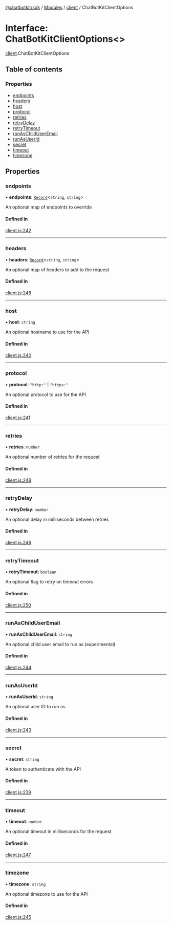 [@chatbotkit/sdk](../README.md) / [Modules](../modules.md) / [client](../modules/client.md) / ChatBotKitClientOptions

# Interface: ChatBotKitClientOptions\<\>

[client](../modules/client.md).ChatBotKitClientOptions

## Table of contents

### Properties

- [endpoints](client.ChatBotKitClientOptions.md#endpoints)
- [headers](client.ChatBotKitClientOptions.md#headers)
- [host](client.ChatBotKitClientOptions.md#host)
- [protocol](client.ChatBotKitClientOptions.md#protocol)
- [retries](client.ChatBotKitClientOptions.md#retries)
- [retryDelay](client.ChatBotKitClientOptions.md#retrydelay)
- [retryTimeout](client.ChatBotKitClientOptions.md#retrytimeout)
- [runAsChildUserEmail](client.ChatBotKitClientOptions.md#runaschilduseremail)
- [runAsUserId](client.ChatBotKitClientOptions.md#runasuserid)
- [secret](client.ChatBotKitClientOptions.md#secret)
- [timeout](client.ChatBotKitClientOptions.md#timeout)
- [timezone](client.ChatBotKitClientOptions.md#timezone)

## Properties

### endpoints

• **endpoints**: [`Record`]( https://www.typescriptlang.org/docs/handbook/utility-types.html#recordkeys-type )\<`string`, `string`\>

An optional map of endpoints to override

#### Defined in

[client.js:242](https://github.com/chatbotkit/node-sdk/blob/main/packages/sdk/src/client.js#L242)

___

### headers

• **headers**: [`Record`]( https://www.typescriptlang.org/docs/handbook/utility-types.html#recordkeys-type )\<`string`, `string`\>

An optional map of headers to add to the request

#### Defined in

[client.js:246](https://github.com/chatbotkit/node-sdk/blob/main/packages/sdk/src/client.js#L246)

___

### host

• **host**: `string`

An optional hostname to use for the API

#### Defined in

[client.js:240](https://github.com/chatbotkit/node-sdk/blob/main/packages/sdk/src/client.js#L240)

___

### protocol

• **protocol**: ``"http:"`` \| ``"https:"``

An optional protocol to use for the API

#### Defined in

[client.js:241](https://github.com/chatbotkit/node-sdk/blob/main/packages/sdk/src/client.js#L241)

___

### retries

• **retries**: `number`

An optional number of retries for the request

#### Defined in

[client.js:248](https://github.com/chatbotkit/node-sdk/blob/main/packages/sdk/src/client.js#L248)

___

### retryDelay

• **retryDelay**: `number`

An optional delay in milliseconds between retries

#### Defined in

[client.js:249](https://github.com/chatbotkit/node-sdk/blob/main/packages/sdk/src/client.js#L249)

___

### retryTimeout

• **retryTimeout**: `boolean`

An optional flag to retry on timeout errors

#### Defined in

[client.js:250](https://github.com/chatbotkit/node-sdk/blob/main/packages/sdk/src/client.js#L250)

___

### runAsChildUserEmail

• **runAsChildUserEmail**: `string`

An optional child user email to run as (experimental)

#### Defined in

[client.js:244](https://github.com/chatbotkit/node-sdk/blob/main/packages/sdk/src/client.js#L244)

___

### runAsUserId

• **runAsUserId**: `string`

An optional user ID to run as

#### Defined in

[client.js:243](https://github.com/chatbotkit/node-sdk/blob/main/packages/sdk/src/client.js#L243)

___

### secret

• **secret**: `string`

A token to authenticate with the API

#### Defined in

[client.js:239](https://github.com/chatbotkit/node-sdk/blob/main/packages/sdk/src/client.js#L239)

___

### timeout

• **timeout**: `number`

An optional timeout in milliseconds for the request

#### Defined in

[client.js:247](https://github.com/chatbotkit/node-sdk/blob/main/packages/sdk/src/client.js#L247)

___

### timezone

• **timezone**: `string`

An optional timezone to use for the API

#### Defined in

[client.js:245](https://github.com/chatbotkit/node-sdk/blob/main/packages/sdk/src/client.js#L245)
